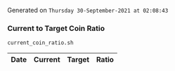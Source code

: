 Generated on `Thursday 30-September-2021 at 02:08:43`

### Current to Target Coin Ratio
`current_coin_ratio.sh`

Date|Current|Target|Ratio
---|---|---|---

